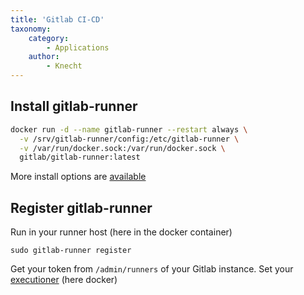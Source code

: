 ```yaml
---
title: 'Gitlab CI-CD'
taxonomy:
    category:
        - Applications
    author:
        - Knecht
---
```


## Install gitlab-runner

```bash
docker run -d --name gitlab-runner --restart always \
  -v /srv/gitlab-runner/config:/etc/gitlab-runner \
  -v /var/run/docker.sock:/var/run/docker.sock \
  gitlab/gitlab-runner:latest
```
More install options are [available](https://docs.gitlab.com/runner/install/)

## Register gitlab-runner

Run in your runner host (here in the docker container)
```
sudo gitlab-runner register
```
Get your token from `/admin/runners` of your Gitlab instance. Set your [executioner](https://docs.gitlab.com/runner/executors/README.html) (here docker)